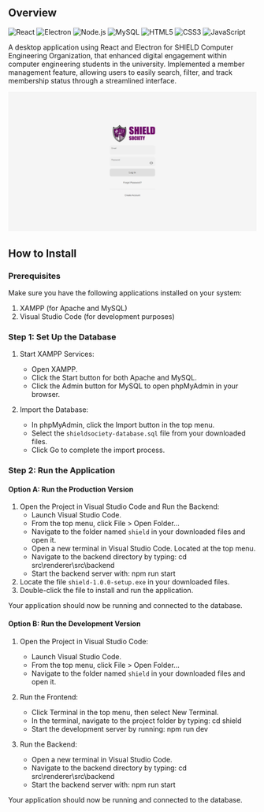 ## Overview
![React](https://img.shields.io/badge/React-61DAFB?style=flat&logo=react&logoColor=black)
![Electron](https://img.shields.io/badge/Electron-47848F?style=flat&logo=electron&logoColor=white)
![Node.js](https://img.shields.io/badge/Node.js-339933?style=flat&logo=nodedotjs&logoColor=white)
![MySQL](https://img.shields.io/badge/MySQL-4479A1?style=flat&logo=mysql&logoColor=white)
![HTML5](https://img.shields.io/badge/HTML5-E34F26?style=flat&logo=html5&logoColor=white)
![CSS3](https://img.shields.io/badge/CSS3-1572B6?style=flat&logo=css3&logoColor=white)
![JavaScript](https://img.shields.io/badge/JavaScript-F7DF1E?style=flat&logo=javascript&logoColor=black)

A desktop application using React and Electron for SHIELD Computer Engineering Organization, that enhanced digital engagement within computer engineering students in the university. Implemented a member management feature, allowing users to easily search, filter, and track membership status through a streamlined interface.

![App Screenshot](/SHIELD.png)

## How to Install
### Prerequisites
Make sure you have the following applications installed on your system:
1. XAMPP (for Apache and MySQL)
2. Visual Studio Code (for development purposes)

### Step 1: Set Up the Database
1. Start XAMPP Services:
   - Open XAMPP.
   - Click the Start button for both Apache and MySQL.
   - Click the Admin button for MySQL to open phpMyAdmin in your browser.

2. Import the Database:
   - In phpMyAdmin, click the Import button in the top menu.
   - Select the `shieldsociety-database.sql` file from your downloaded files.
   - Click Go to complete the import process.

### Step 2: Run the Application
#### Option A: Run the Production Version
1. Open the Project in Visual Studio Code and Run the Backend:
   - Launch Visual Studio Code.
   - From the top menu, click File > Open Folder...
   - Navigate to the folder named `shield` in your downloaded files and open it.
   - Open a new terminal in Visual Studio Code. Located at the top menu.
   - Navigate to the backend directory by typing: cd src\renderer\src\backend
   - Start the backend server with: npm run start
2. Locate the file `shield-1.0.0-setup.exe` in your downloaded files.
3. Double-click the file to install and run the application.

Your application should now be running and connected to the database.

#### Option B: Run the Development Version
1. Open the Project in Visual Studio Code:
   - Launch Visual Studio Code.
   - From the top menu, click File > Open Folder...
   - Navigate to the folder named `shield` in your downloaded files and open it.

2. Run the Frontend:
   - Click Terminal in the top menu, then select New Terminal.
   - In the terminal, navigate to the project folder by typing: cd shield
   - Start the development server by running: npm run dev

3. Run the Backend:
   - Open a new terminal in Visual Studio Code.
   - Navigate to the backend directory by typing: cd src\renderer\src\backend
   - Start the backend server with: npm run start

Your application should now be running and connected to the database.
